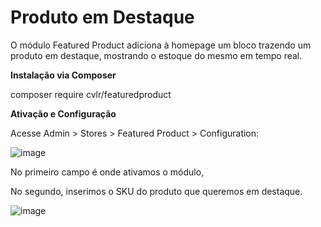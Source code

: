 # Produto em Destaque

O módulo Featured Product adiciona à homepage um bloco trazendo um produto em destaque, mostrando o estoque do mesmo em tempo real.

**Instalação via Composer**

composer require cvlr/featuredproduct

**Ativação e Configuração**

Acesse Admin > Stores > Featured Product > Configuration:

![image](https://github.com/vinicrevellari/featured-product/assets/154624465/b2bd7b28-bf77-4004-ab97-1a386929520b)

No primeiro campo é onde ativamos o módulo,

No segundo, inserimos o SKU do produto que queremos em destaque.

![image](https://github.com/vinicrevellari/featured-product/assets/154624465/985a2791-2044-4323-afc5-e037711ce6cb)
